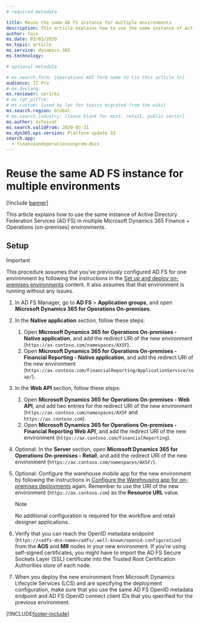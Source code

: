 ```yaml
---
# required metadata

title: Reuse the same AD FS instance for multiple environments
description: This article explains how to use the same instance of Active Directory Federation Services (AD FS) in multiple Microsoft Dynamics 365 Finance + Operations (on-premises) environments.
author: faix
ms.date: 03/03/2020
ms.topic: article
ms.service: dynamics-365
ms.technology: 

# optional metadata

# ms.search.form: [Operations AOT form name to tie this article to]
audience: IT Pro
# ms.devlang: 
ms.reviewer: sericks
# ms.tgt_pltfrm: 
# ms.custom: [used by loc for topics migrated from the wiki]
ms.search.region: Global
# ms.search.industry: [leave blank for most, retail, public sector]
ms.author: osfaixat
ms.search.validFrom: 2020-03-31 
ms.dyn365.ops.version: Platform update 33 
search.app:
  - financeandoperationsonprem-docs
---
```


# Reuse the same AD FS instance for multiple environments

[!include [banner](../includes/banner.md)]

This article explains how to use the same instance of Active Directory Federation Services (AD FS) in multiple Microsoft Dynamics 365 Finance + Operations (on-premises) environments.

## Setup

> [!IMPORTANT]
> This procedure assumes that you've previously configured AD FS for one environment by following the instructions in the [Set up and deploy on-premises environments](./setup-deploy-on-premises-environments.md) content. It also assumes that that environment is running without any issues.

1. In AD FS Manager, go to **AD FS** \> **Application groups**, and open **Microsoft Dynamics 365 for Operations On-premises**.
2. In the **Native application** section, follow these steps:

    1. Open **Microsoft Dynamics 365 for Operations On-premises - Native application**, and add the redirect URI of the new environment (`https://ax.contoso.com/namespaces/AXSF`).
    2. Open **Microsoft Dynamics 365 for Operations On-premises - Financial Reporting - Native application**, and add the redirect URI of the new environment (`https://ax.contoso.com/FinancialReporting/ApplicationService/soap/`).

3. In the **Web API** section, follow these steps:

    1. Open **Microsoft Dynamics 365 for Operations On-premises - Web API**, and add two entries for the redirect URI of the new environment (`https://ax.contoso.com/namespaces/AXSF` and `https://ax.contoso.com`).
    2. Open **Microsoft Dynamics 365 for Operations On-premises - Financial Reporting Web API**, and add the redirect URI of the new environment (`https://ax.contoso.com/FinancialReporting`).

4. Optional: In the **Server** section, open **Microsoft Dynamics 365 for Operations On-premises - Retail**, and add the redirect URI of the new environment (`https://ax.contoso.com/namespaces/AXSF/`).
5. Optional: Configure the warehouse mobile app for the new environment by following the instructions in [Configure the Warehousing app for on-premises deployments](./warehousing-for-on-premise-deployments.md) again. Remember to use the URI of the new environment (`https://ax.contoso.com`) as the **Resource URL** value.

    > [!NOTE]
    > No additional configuration is required for the workflow and retail designer applications.

6. Verify that you can reach the OpenID metadata endpoint (`https://<adfs-dns-name>/adfs/.well-known/openid-configuration`) from the **AOS** and **MR** nodes in your new environment. If you're using self-signed certificates, you might have to import the AD FS Secure Sockets Layer (SSL) certificate into the Trusted Root Certification Authorities store of each node.
7. When you deploy the new environment from Microsoft Dynamics Lifecycle Services (LCS) and are specifying the deployment configuration, make sure that you use the same AD FS OpenID metadata endpoint and AD FS OpenID connect client IDs that you specified for the previous environment.


[!INCLUDE[footer-include](../../../includes/footer-banner.md)]
